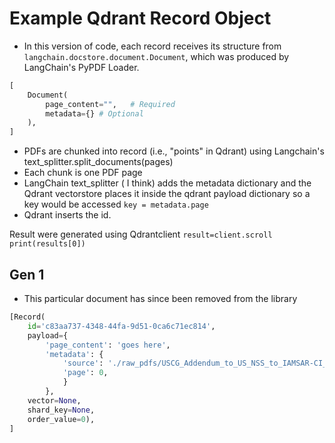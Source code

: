 # Example Qdrant Record Object

- In this version of code, each record receives its structure from `langchain.docstore.document.Document`, which was produced by LangChain's PyPDF Loader. 
```python
[
    Document(
        page_content="",   # Required
        metadata={} # Optional
    ),
]
```
- PDFs are chunked into record (i.e., "points" in Qdrant) using Langchain's text_splitter.split_documents(pages)
- Each chunk is one PDF page
- LangChain text_splitter ( I think) adds the metadata dictionary and the Qdrant vectorstore places it inside the qdrant payload dictionary so a key would be accessed `key = metadata.page`
- Qdrant inserts the id.

Result were generated using Qdrantclient
`result=client.scroll`
`print(results[0])`

## Gen 1

- This particular document has since been removed from the library
```python
[Record(
    id='c83aa737-4348-44fa-9d51-0ca6c71ec814', 
    payload={
        'page_content': 'goes here', 
        'metadata': {
            'source': './raw_pdfs/USCG_Addendum_to_US_NSS_to_IAMSAR-CI_16130_2G-2022-10-01.pdf', 
            'page': 0, 
            }
        }, 
    vector=None, 
    shard_key=None, 
    order_value=0),
]
``` 